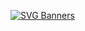 
[![SVG Banners](https://svg-banners.vercel.app/api?type=glitch&text1=Hi👋I\'m%20Axel%0ARAOUMBE&width=1500&height=300)](https://github.com/Akshay090/svg-banners)


<!--![Top Langs](https://github-readme-stats.vercel.app/api/top-langs/?username=AxeRaoRt&hide_progress=true&token=GH_TOKEN)-->

<!--
**AxeRaoRt/AxeRaoRt** is a ✨ _special_ ✨ repository because its `README.md` (this file) appears on your GitHub profile.

Here are some ideas to get you started:

- 🔭 I’m currently working on ...
- 🌱 I’m currently learning ...
- 👯 I’m looking to collaborate on ...
- 🤔 I’m looking for help with ...
- 💬 Ask me about ...
- 📫 How to reach me: ...
- 😄 Pronouns: ...
- ⚡ Fun fact: ...
-->
